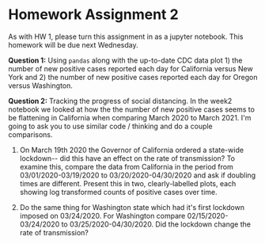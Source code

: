 # Homework Assignment 2
As with HW 1, please turn this assignment in as a jupyter notebook. This homework will
be due next Wednesday.

**Question 1:** Using `pandas` along with the up-to-date CDC data plot 1) the number of new positive cases reported each day for California versus New York and 2) the number of new positive cases reported each day for Oregon versus Washington.  

**Question 2:** Tracking the progress of social distancing. In the week2 notebook we looked at how the the number of new positive cases seems to be flattening in California when comparing March 2020 to March 2021. I'm going to ask you to use similar code / thinking and do a couple comparisons.

1) On March 19th 2020 the Governor of California ordered a state-wide lockdown-- did this have an effect on the rate of transmission? To examine this, compare the data from California in the period from 03/01/2020-03/19/2020 to 03/20/2020-04/30/2020 and ask if doubling times are different. Present this in two, clearly-labelled plots, each showing log transformed counts of positive cases over time. 

2) Do the same thing for Washington state which had it's first lockdown imposed on 03/24/2020. For Washington compare 02/15/2020-03/24/2020 to 03/25/2020-04/30/2020. Did the lockdown change the rate of transmission? 



